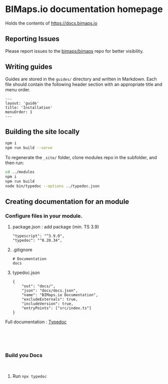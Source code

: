 # BIMaps.io documentation homepage

Holds the contents of https://docs.bimaps.io

## Reporting Issues

Please report issues to the [bimaps/bimaps](https://github.com/bimaps/bimaps) repo for better visibility.

## Writing guides

Guides are stored in the `guides/` directory and written in Markdown. Each file should contain the following header section with an appropriate title and menu order.

```
---
layout: 'guide'
title: 'Installation'
menuOrder: 1
---
```

## Building the site locally

```bash
npm i
npm run build --serve
```

To regenerate the `_site/` folder, clone modules repo in the subfolder, and then run:

```bash
cd ../modules
npm i
npm run build
node bin/typedoc --options ../typedoc.json
```


## Creating documentation for an module

### Configure files in your module.

1. package.json : add package (min. TS 3.9)
    ````
    "typescript": "^3.9.0",
    "typedoc": "^0.20.34",
    ````

2. .gitignore
    ````
    # Documentation
    docs
    ````

3. typedoc.json
    ````
    {
        "out": "docs/",
        "json": "docs/docs.json",
        "name": "BIMaps.io Documentation",
        "excludeExternals": true,
        "includeVersion": true,
        "entryPoints": ["src/index.ts"]
    }
    ````

Full documentation : [Typedoc](https://typedoc.org/guides/installation/)

<br>
<br>
<br>

### Build you Docs

<br>

1. Run `npx typedoc`